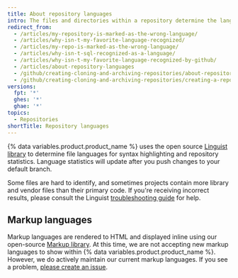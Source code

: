 ```yaml
---
title: About repository languages
intro: The files and directories within a repository determine the languages that make up the repository. You can view a repository's languages to get a quick overview of the repository.
redirect_from:
  - /articles/my-repository-is-marked-as-the-wrong-language/
  - /articles/why-isn-t-my-favorite-language-recognized/
  - /articles/my-repo-is-marked-as-the-wrong-language/
  - /articles/why-isn-t-sql-recognized-as-a-language/
  - /articles/why-isn-t-my-favorite-language-recognized-by-github/
  - /articles/about-repository-languages
  - /github/creating-cloning-and-archiving-repositories/about-repository-languages
  - /github/creating-cloning-and-archiving-repositories/creating-a-repository-on-github/about-repository-languages
versions:
  fpt: '*'
  ghes: '*'
  ghae: '*'
topics:
  - Repositories
shortTitle: Repository languages
---
```

{% data variables.product.product_name %} uses the open source [Linguist library](https://github.com/github/linguist) to
determine file languages for syntax highlighting and repository statistics. Language statistics will update after you push changes to your default branch.

Some files are hard to identify, and sometimes projects contain more library and vendor files than their primary code. If you're receiving incorrect results, please consult the Linguist [troubleshooting guide](https://github.com/github/linguist/blob/master/docs/troubleshooting.md) for help.

## Markup languages

Markup languages are rendered to HTML and displayed inline using our open-source [Markup library](https://github.com/github/markup). At this time, we are not accepting new markup languages to show within {% data variables.product.product_name %}. However, we do actively maintain our current markup languages. If you see a problem, [please create an issue](https://github.com/github/markup/issues/new).
